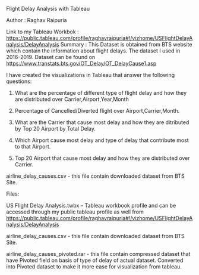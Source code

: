 Flight Delay Analysis with Tableau

Author : Raghav Raipuria

Link to my Tableau Workbok : 
https://public.tableau.com/profile/raghavraipuria#!/vizhome/USFlightDelayAnalysis/DelayAnalysis
Summary :
This Dataset is obtained from BTS website which contain the information about flight delays. The dataset I used in 2016-2019.
Dataset can be found on https://www.transtats.bts.gov/OT_Delay/OT_DelayCause1.asp

I have created the visualizations in Tableau that answer the following questions: 
1. What are the percentage of different type of flight delay and how they are distributed over Carrier,Airport,Year,Month

2. Percentage of Cancelled/Diverted flight over Airport,Carrier,Month.

3. What are the Carrier that cause most delay and how they are ditributed by Top 20 Airport by Total Delay.

4. Which Airport cause most delay and type of delay that contribute most to that Airport.

5. Top 20 Airport that cause most delay and how they are distributed over Carrier.

airline_delay_causes.csv - this file contain downloaded dataset from BTS Site.

Files:

US Flight Delay Analysis.twbx – Tableau workbook profile and can be accessed through my public tableau profile as well from https://public.tableau.com/profile/raghavraipuria#!/vizhome/USFlightDelayAnalysis/DelayAnalysis

airline_delay_causes.csv - this file contain downloaded dataset from BTS Site.

airline_delay_causes_pivoted.rar - this file contain compressed dataset that have Pivoted field on basis of type of delay of actual dataset. Converted into Pivoted dataset to make it more ease for visualization from tableau.
